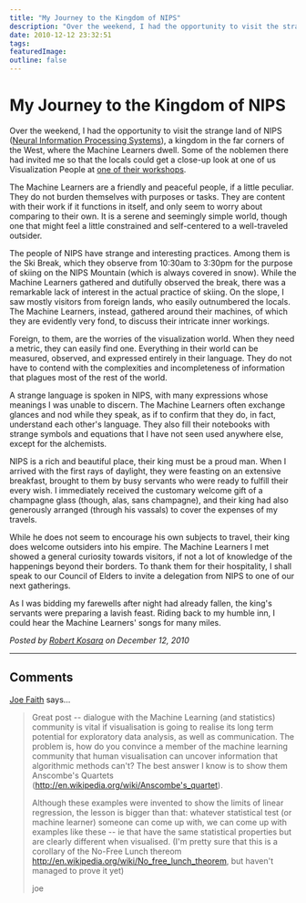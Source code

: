 ```yaml
---
title: "My Journey to the Kingdom of NIPS"
description: "Over the weekend, I had the opportunity to visit the strange land of NIPS (Neural Information Processing Systems), a kingdom in the far corners of the West, where the Machine Learners dwell. Some of the noblemen there had invited me so that the locals could get a close-up look at one of us Visualization People at one of their workshops."
date: 2010-12-12 23:32:51
tags: 
featuredImage: 
outline: false
---
```


# My Journey to the Kingdom of NIPS

Over the weekend, I had the opportunity to visit the strange land of NIPS (<a href="http://nips.cc/Conferences/2010/">Neural Information Processing Systems</a>), a kingdom in the far corners of the West, where the Machine Learners dwell. Some of the noblemen there had invited me so that the locals could get a close-up look at one of us Visualization People at <a href="http://cseweb.ucsd.edu/~lvdmaaten/workshops/nips2010/">one of their workshops</a>.

The Machine Learners are a friendly and peaceful people, if a little peculiar. They do not burden themselves with purposes or tasks. They are content with their work if it functions in itself, and only seem to worry about comparing to their own. It is a serene and seemingly simple world, though one that might feel a little constrained and self-centered to a well-traveled outsider.

The people of NIPS have strange and interesting practices. Among them is the Ski Break, which they observe from 10:30am to 3:30pm for the purpose of skiing on the NIPS Mountain (which is always covered in snow). While the Machine Learners gathered and dutifully observed the break, there was a remarkable lack of interest in the actual practice of skiing. On the slope, I saw mostly visitors from foreign lands, who easily outnumbered the locals. The Machine Learners, instead, gathered around their machines, of which they are evidently very fond, to discuss their intricate inner workings.

Foreign, to them, are the worries of the visualization world. When they need a metric, they can easily find one. Everything in their world can be measured, observed, and expressed entirely in their language. They do not have to contend with the complexities and incompleteness of information that plagues most of the rest of the world.

A strange language is spoken in NIPS, with many expressions whose meanings I was unable to discern. The Machine Learners often exchange glances and nod while they speak, as if to confirm that they do, in fact, understand each other's language. They also fill their notebooks with strange symbols and equations that I have not seen used anywhere else, except for the alchemists.

NIPS is a rich and beautiful place, their king must be a proud man. When I arrived with the first rays of daylight, they were feasting on an extensive breakfast, brought to them by busy servants who were ready to fulfill their every wish. I immediately received the customary welcome gift of a champagne glass (though, alas, sans champagne), and their king had also generously arranged (through his vassals) to cover the expenses of my travels.

While he does not seem to encourage his own subjects to travel, their king does welcome outsiders into his empire. The Machine Learners I met showed a general curiosity towards visitors, if not a lot of knowledge of the happenings beyond their borders. To thank them for their hospitality, I shall speak to our Council of Elders to invite a delegation from NIPS to one of our next gatherings.

As I was bidding my farewells after night had already fallen, the king's servants were preparing a lavish feast. Riding back to my humble inn, I could hear the Machine Learners' songs for many miles.


_Posted by <a href="/about">Robert Kosara</a> on December 12, 2010_


<aside class="comments">

---
## Comments

<a href="http://northumbria.academia.edu/JoeFaith" rel="nofollow noopener" target="_blank">Joe Faith</a> says…
>	Great post -- dialogue with the Machine Learning (and statistics) community is vital if visualisation is going to realise its long term potential for exploratory data analysis, as well as communication. The problem is, how do you convince a member of the machine learning community that human visualisation can uncover information that algorithmic methods can't? The best answer I know is to show them Anscombe's Quartets (http://en.wikipedia.org/wiki/Anscombe's_quartet).
>	
>	Although these examples were invented to show the limits of linear regression, the lesson is bigger than that: whatever statistical test (or machine learner) someone can come up with, we can come up with examples like these -- ie that have the same statistical properties but are clearly different when visualised. (I'm pretty sure that this is a corollary of the No-Free Lunch thereom http://en.wikipedia.org/wiki/No_free_lunch_theorem, but haven't managed to prove it yet)
>	
>	joe

</aside>

